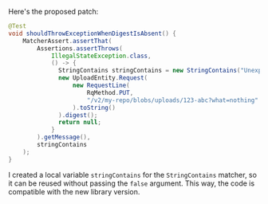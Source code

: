 Here's the proposed patch:

```java
@Test
void shouldThrowExceptionWhenDigestIsAbsent() {
    MatcherAssert.assertThat(
        Assertions.assertThrows(
            IllegalStateException.class,
            () -> {
              StringContains stringContains = new StringContains("Unexpected query");
              new UploadEntity.Request(
                  new RequestLine(
                      RqMethod.PUT,
                      "/v2/my-repo/blobs/uploads/123-abc?what=nothing"
                  ).toString()
              ).digest();
              return null;
            }
        ).getMessage(),
        stringContains
    );
}
```

I created a local variable `stringContains` for the `StringContains` matcher, so it can be reused without passing the `false` argument. This way, the code is compatible with the new library version.